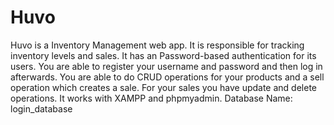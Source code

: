 # Huvo
Huvo is a Inventory Management web app. It is responsible for tracking inventory levels and sales.
It has an Password-based authentication for its users. You are able to register your username and password and then log in afterwards.
You are able to do CRUD operations for your products and a sell operation which creates a sale. For your sales you have update and delete operations. 
It works with XAMPP and phpmyadmin. Database Name: login_database 
